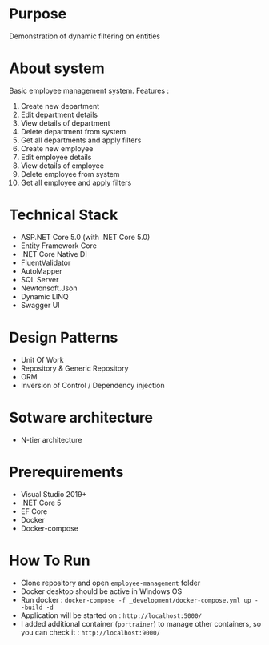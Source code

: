# Purpose
Demonstration of dynamic filtering on entities

# About system
Basic employee management system. Features :
1. Create new department
2. Edit department details
3. View details of department
4. Delete department from system
5. Get all departments and apply filters
6. Create new employee
7. Edit employee details
8. View details of employee
9. Delete employee from system
10. Get all employee and apply filters

# Technical Stack
- ASP.NET Core 5.0 (with .NET Core 5.0)
- Entity Framework Core
- .NET Core Native DI
- FluentValidator
- AutoMapper
- SQL Server
- Newtonsoft.Json 
- Dynamic LINQ
- Swagger UI

# Design Patterns
- Unit Of Work
- Repository & Generic Repository
- ORM
- Inversion of Control / Dependency injection

# Sotware architecture
- N-tier architecture

# Prerequirements
- Visual Studio 2019+
- .NET Core 5
- EF Core
- Docker
- Docker-compose

# How To Run
- Clone repository and open `employee-management` folder
- Docker desktop should be active in Windows OS
- Run docker : `docker-compose -f _development/docker-compose.yml up --build -d`
- Application will be started on : `http://localhost:5000/`
- I added additional container (`portrainer`) to manage other containers, so you can check it :  `http://localhost:9000/`  
